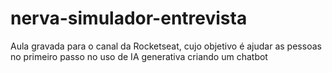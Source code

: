 # nerva-simulador-entrevista
Aula gravada para o canal da Rocketseat, cujo objetivo é ajudar as pessoas no primeiro passo no uso de IA generativa criando um chatbot
